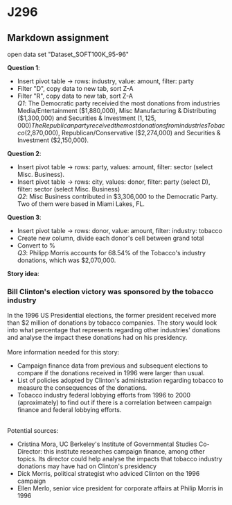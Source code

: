 # J296
## Markdown assignment 
open data set "Dataset_SOFT100K_95-96"

**Question 1**:
* Insert pivot table -> rows: industry, value: amount, filter: party 
* Filter "D", copy data to new tab, sort Z-A
* Filter "R", copy data to new tab, sort Z-A <br>
_Q1_: The Democratic party receivied the most donations from industries Media/Entertainment ($1,880,000), Misc Manufacturing & Distributing ($1,300,000) and Securities & Investment ($1,125,000)
The Republican party received the most donations from industries Tobacco ($2,870,000), Republican/Conservative ($2,274,000) and Securities & Investment ($2,150,000).

**Question 2**:
* Insert pivot table -> rows: party, values: amount, filter: sector (select Misc. Business).
* Insert pivot table -> rows: city, values: donor, filter: party (select D), filter: sector (select Misc. Business) <br>
_Q2_: Misc Business contributed in $3,306,000 to the Democratic Party. Two of them were based in Miami Lakes, FL.


**Question 3**:
* Insert pivot table -> rows: donor, value: amount, filter: industry: tobacco
* Create new column, divide each donor's cell between grand total
* Convert to % <br>
_Q3_: Philipp Morris accounts for 68.54% of the Tobacco's industry donations, which was $2,070,000.

**Story idea**: 
### Bill Clinton's election victory was sponsored by the tobacco industry
In the 1996 US Presidential elections, the former president received more than $2 million of donations by tobacco companies. The story would look into what percentage that represents regarding other industries' donations and analyse the impact these donations had on his presidency. <br>
<br>
More information needed for this story:
* Campaign finance data from previous and subsequent elections to compare if the donations received in 1996 were larger than usual.
* List of policies adopted by Clinton's administration regarding tobacco to measure the consequences of the donations.
* Tobacco industry federal lobbying efforts from 1996 to 2000 (aproximately) to find out if there is a correlation between campaign finance and federal lobbying efforts. <br>
<br>
Potential sources: <br>

* Cristina Mora, UC Berkeley's Institute of Governmental Studies Co-Director: this institute researches campaign finance, among other topics. Its director could help analyse the impacts that tobacco industry donations may have had on Clinton's presidency
* Dick Morris, political strategist who adviced Clinton on the 1996 campaign
* Ellen Merlo, senior vice president for corporate affairs at Philip Morris in 1996
